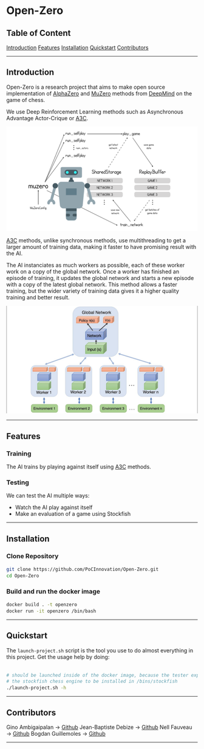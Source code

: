 # Open-Zero

## Table of Content

[Introduction](#introduction)
[Features](#features)
[Installation](#installation)
[Quickstart](#quickstart)
[Contributors](#contributors)

------------
## Introduction

Open-Zero is a research project that aims to make open source implementation of [AlphaZero](https://deepmind.com/blog/article/alphazero-shedding-new-light-grand-games-chess-shogi-and-go) and [MuZero](https://deepmind.com/blog/article/muzero-mastering-go-chess-shogi-and-atari-without-rules) methods from [DeepMind](https://github.com/deepmind) on the game of chess.

We use Deep Reinforcement Learning methods such as Asynchronous Advantage Actor-Crique or [A3C](https://paperswithcode.com/method/a3c).

![Schema](./.github/assets/muzero.png)

[A3C](https://paperswithcode.com/method/a3c) methods, unlike synchronous methods, use multithreading to get a larger amount of training data, making it faster to have promising result with the AI.

The AI instanciates as much workers as possible, each of these worker work on a copy of the global network. Once a worker has finished an episode of training, it updates the global network and starts a new episode with a copy of the latest global network. This method allows a faster training, but the wider variety of training data gives it a higher quality training and better result.

![Schema](./.github/assets/a3c.jpg)

------------
## Features

### Training

The AI trains by playing against itself using [A3C](https://paperswithcode.com/method/a3c) methods.

### Testing

We can test the AI multiple ways:
- Watch the AI play against itself
- Make an evaluation of a game using Stockfish

------------
## Installation

### Clone Repository
```bash
git clone https://github.com/PoCInnovation/Open-Zero.git
cd Open-Zero
```

### Build and run the docker image
```bash
docker build . -t openzero
docker run -it openzero /bin/bash
```

------------
## Quickstart

The ```launch-project.sh``` script is the tool you use to do almost everything in this project.
Get the usage help by doing:
```bash

# should be launched inside of the docker image, because the tester expects
# the stockfish chess engine to be installed in /bins/stockfish
./launch-project.sh -h
```
------------
## Contributors

Gino Ambigaipalan → [Github](https://github.com/Tacos69)
Jean-Baptiste Debize → [Github](https://github.com/jeanbaptistedebize)
Nell Fauveau → [Github](https://github.com/Nellousan)
Bogdan Guillemoles → [Github](https://github.com/bogdzn)

------------
